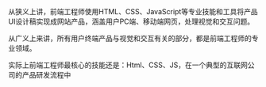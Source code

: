 从狭义上讲，前端工程师使用HTML、CSS、JavaScript等专业技能和工具将产品UI设计稿实现成网站产品，涵盖用户PC端、移动端网页，处理视觉和交互问题。

从广义上来讲，所有用户终端产品与视觉和交互有关的部分，都是前端工程师的专业领域。

实际上前端工程师最核心的技能还是：Html、CSS、JS，在一个典型的互联网公司的产品研发流程中

